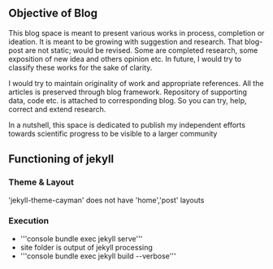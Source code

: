 ## Objective of Blog
This blog space is meant to present various works in process, completion or ideation.
It is meant to be growing with suggestion and research. That blog-post are not static; would be revised.
Some are completed research, some exposition of new idea and others opinion etc.
In future, I would try to classify these works for the sake of clarity.

I would try to maintain originality of work and appropriate references.
All the articles is preserved through blog framework.
Repository of supporting data, code etc. is attached to corresponding blog.
So you can try, help, correct and extend research.

In a nutshell, this space is dedicated to publish my independent efforts towards scientific progress to be visible to a larger community

## Functioning of jekyll

### Theme & Layout
'jekyll-theme-cayman' does not have 'home','post' layouts

### Execution
* '''console bundle exec jekyll serve'''
* site folder is output of jekyll processing
* '''console bundle exec jekyll build --verbose'''
